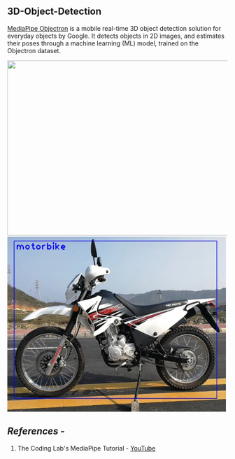 ## 3D-Object-Detection

[MediaPipe Objectron](https://google.github.io/mediapipe/solutions/objectron.html) is a mobile real-time 3D object detection solution for everyday objects by Google. It detects objects in 2D images, and estimates their poses through a machine learning (ML) model, trained on the Objectron dataset.

<img src="https://github.com/souvik0306/3D-Object-Detection/blob/master/Photos/Result.gif" width="600" height="400">


<img src="https://github.com/souvik0306/3D-Object-Detection/blob/master/Photos/Result_Bike.jpg" width="500" height="400">














## ***References*** -
1. The Coding Lab's MediaPipe Tutorial - [YouTube](https://www.youtube.com/watch?v=f-Ibri14KMY&ab_channel=TheCodingLib)
